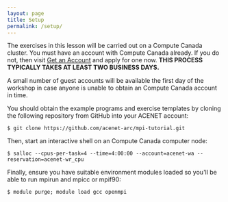 ```yaml
---
layout: page
title: Setup
permalink: /setup/
---
```

The exercises in this lesson will be carried out on
a Compute Canada cluster. You must have an account with Compute Canada
already. If you do not, then visit
<a href="https://www.ace-net.ca/wiki/Get_an_Account">Get an Account</a>
and apply for one now. 
**THIS PROCESS TYPICALLY TAKES AT LEAST TWO BUSINESS DAYS.**

A small number of guest accounts will be available the first
day of the workshop in case anyone is unable to obtain an Compute Canada account
in time.

You should obtain the example programs and exercise templates by
cloning the following repository from GitHub into your ACENET account:

``` $ git clone https://github.com/acenet-arc/mpi-tutorial.git ```

Then, start an interactive shell on an Compute Canada computer node:

``` $ salloc --cpus-per-task=4 --time=4:00:00 --account=acenet-wa --reservation=acenet-wr_cpu ```

Finally, ensure you have suitable environment modules loaded so you'll
be able to run mpirun and mpicc or mpif90:

``` $ module purge; module load gcc openmpi ```
